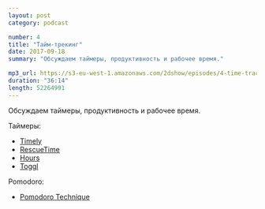```yaml
---
layout: post
category: podcast

number: 4
title: "Тайм-трекинг"
date: 2017-09-18
summary: "Обсуждаем таймеры, продуктивность и рабочее время."

mp3_url: https://s3-eu-west-1.amazonaws.com/2dshow/episodes/4-time-tracking.mp3
duration: "36:14"
length: 52264991
---
```


Обсуждаем таймеры, продуктивность и рабочее время.

Таймеры:

- [Timely](https://timelyapp.com/)
- [RescueTime](https://www.rescuetime.com/)
- [Hours](https://www.hourstimetracking.com/)
- [Toggl](https://toggl.com/)

Pomodoro:

- [Pomodoro Technique](https://en.wikipedia.org/wiki/Pomodoro_Technique)
